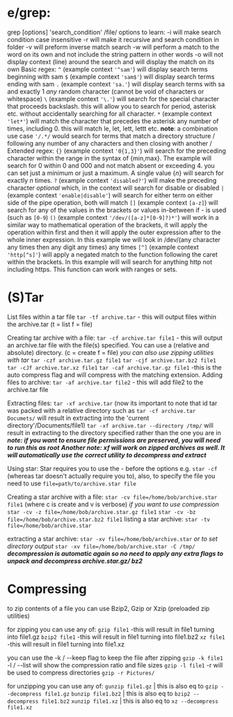 # **e/grep:**

grep [options] 'search_condition' /file/
options to learn:
	-i      will make search condition case insensitive
	-r      will make it recursive and search condition in folder
	-v     will preform inverse match search
	-w    will perform a match to the word on its own and not include the string pattern in other           words 
	-o    will not display context (line) around the search and will display the match on its own
Basic regex:
	`^`      (example context `'^sam'`) will display search terms beginning with sam
	`$`      (example context `'sam$'`) will display search terms ending with sam
	`.`      (example context `'sa.'`) will display search terms with sa and exactly 1 *any* random character (cannot be void of characters or whitespace)
     `\`      (example context  `'\.'`) will search for the special character that proceeds backslash. this will allow you to search for period, asterisk etc. without accidentally searching for all character.
     `*`     (example context `'let*'`) will match the character that precedes the asterisk any number of times, including 0. this will match le, let, lett, lettt etc.
     **note**: a combination use case `'/.*/` would search for terms that match a directory structure / following any number of any characters and then closing with another /
Extended regex:
     `{}`   (example context `'0{1,3}'`) will search for the preceding character within the range in the syntax of {min,max}. The example will search for 0 within 0 and 000 and not match absent or exceeding 4. you can set just a minimum or just a maximum. A single value {*n*} will search for exactly *n* times.
     `?`    (example context `'disabled?'`) will make the preceding character *optional* which, in the context will search for disable or disabled
     `|`    (example context `'enable|disable'`) will search for either term on either side of the pipe operation, both will match
     `[]`  (example context `[a-z]`) will search for any of the values in the brackets or values in-between if - is used (such as `[0-9`)
     `()`  (example context `'/dev/([a-z]*[0-9]?)*'`) will work in a similar way to mathematical operation of the brackets, it will apply the operation within first and then it will apply the outer expression after to the whole inner expression. In this example we will look in /dev/(any character any times then any digit any times) any times
     `[^]` (example context `'http[^s]'`) will apply a negated match to the function following the caret within the brackets. In this example will will search for anything http not including https. This function can work with ranges or sets.


# (S)Tar
List files within a tar file
`tar -tf archive.tar`                          - this will output files within the archive.tar
(t = list f = file)

Creating tar archive with a file:
`tar -cf archive.tar file1`                - this will output an archive.tar file with the file(s) specified.                                                                   You can use a (relative and absolute) directory.
(c = create f = file)
*you can also use zipping utilities with tar*
`tar -czf archive.tar.gz file1`
`tar -cjf archive.tar.bz2 file1`
`tar -cJf archive.tar.xz file1`
`tar -caf archive.tar.gz file1`        -this is the auto compress flag and will compress with the                                                                    matching extension.
Adding files to archive:
`tar -af archive.tar file2`               - this will add file2 to the archive.tar file

Extracting files:
`tar -xf archive.tar` (now its important to note that id tar was packed with a relative directory such as `tar -cf archive.tar Documets/` will result in extracting into the 'current directory'/Documents/file1)
`tar -xf archive.tar --directory /tmp/` will result in extracting to the directory specified rather than the one you are in
***note: if you want to ensure file permissions are preserved, you will need to run this as root***
***Another note: xf will work on zipped archives as well. It will automatically use the correct utility to decompress and extract***

Using star:
Star requires you to use the - before the options e.g. `star -cf` (whereas tar doesn't actually require you to), also, to specify the file you need to use `file=path/to/archive.star file`

Creating a star archive with a file:
`star -cv file=/home/bob/archive.star file1`
(where c is create and v is verbose)
*if you want to use compression*
`star -cv -z file=/home/bob/archive.star.gz file1`
`star -cv -bz file=/home/bob/archive.star.bz2 file1`
listing a star archive:
`star -tv file=/home/bob/archive.star`

extracting a star archive:
`star -xv file=/home/bob/archive.star`
*or to set directory output*
`star -xv file=/home/bob/archive.star -C /tmp/`
***decompression is automatic again so no need to apply any extra flags to unpack and decompress archive.star.gz/ bz2***

# Compressing
to zip contents of a file you can use Bzip2, Gzip or Xzip (preloaded zip utilities)

for zipping you can use any of:
`gzip file1`          -this will result in file1 turning into file1.gz
`bzip2 file1`        -this will result in file1 turning into file1.bz2
`xz file1`             -this will result in file1 turning into file1.xz

you can use the -k / --keep flag to keep the file after zipping `gzip -k file1`
-l / --list will show the compression ratio and file sizes `gzip -l file1`
-r will be used to compress directories `gzip -r Pictures/`

for unzipping you can use any of:
`gunzip file1.gz`                   | this is also eq to `gzip --decompress file1.gz`
`bunzip file1.bz2`                 | this is also eq to `bzip2 --decompress file1.bz2`
`xunzip file1.xz`                   | this is also eq to `xz --decompress file1.xz`
